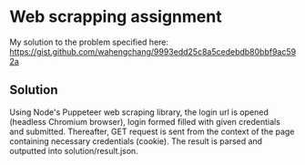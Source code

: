 # Web scrapping assignment

My solution to the problem specified here: https://gist.github.com/wahengchang/9993edd25c8a5cedebdb80bbf9ac592a

## Solution

Using Node's Puppeteer web scraping library, the login url is opened (headless Chromium browser), login formed filled with given credentials and submitted. Thereafter, GET request is sent from the context of the page containing necessary credentials (cookie). The result is parsed and outputted into solution/result.json.
